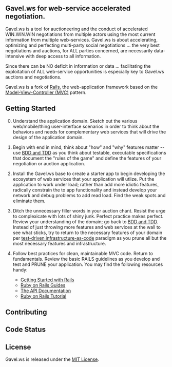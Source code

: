 ## Gavel.ws for web-service accelerated negotiation.

Gavel.ws is a tool for auctioneering and the conduct of accelerated WIN.WIN.WIN negotiations from multiple actors using the most current information from multiple web-services.  Gavel.ws is about accelerating, optimizing and perfecting multi-party social negotiations ... the very best negotiations and auctions, for ALL parties concerned, are necessarily data-intensive with deep access to all information. 

Since there can be NO deficit in information or data ... facilitating the exploitation of ALL web-service opportunities is especially key to Gavel.ws auctions and negotiations. 

Gavel.ws is a fork of [Rails](https://github.com/rails/rails), the web-application framework based on the [Model-View-Controller (MVC)](http://en.wikipedia.org/wiki/Model%E2%80%93view%E2%80%93controller)
pattern.

## Getting Started

0.  Understand the application domain.  Sketch out the various web/mobile/thing user-interface scenarios in order to think about the behaviors and needs for complementary web services that will drive the design of the application domain.

1.  Begin with end in mind, think about "how" and "why" features matter -- use [BDD and TDD](http://my.safaribooksonline.com/book/software-engineering-and-development/software-testing/9781449372576/4dot-an-introduction-to-test-and-behavior-driven-development/_tdd_and_bdd_with_ruby_html) as you think about testable, executable specifications that document the "rules of the game" and define the features of your negotiation or auction application.

2.  Install the Gavel.ws base to create a starter app to begin developing the ecosystem of web services that your application will utlize.  Put the application to work under load; rather than add more idiotic features, radically constrain the to app functionality and instead develop your network and debug problems to add read load. Find the weak spots and eliminate them.

3.  Ditch the unnecessary filler words in your auction chant.  Resist the urge to complexicate with lots of shiny junk.  Perfect practice makes perfect. Review your understanding of the domain; go back to [BDD and TDD](http://my.safaribooksonline.com/book/software-engineering-and-development/software-testing/9781449372576/4dot-an-introduction-to-test-and-behavior-driven-development/_tdd_and_bdd_with_ruby_html).  Instead of just throwing more features and web services at the wall to see what sticks, try to return to the necessary features of your domain per [test-driven infrastructure-as-code](http://my.safaribooksonline.com/book/software-engineering-and-development/software-testing/9781449372576/1dot-the-philosophy-of-test-driven-infrastructure/ch01_html) paradigm as you prune all but the most necessary features and infrastructure.

4.  Follow best practices for clean, maintainable MVC code. Return to fundamentals. Review the basic RAILS guidelines as you develop and test and PRUNE your application. You may find the following resources handy:
    * [Getting Started with Rails](http://guides.rubyonrails.org/getting_started.html)
    * [Ruby on Rails Guides](http://guides.rubyonrails.org)
    * [The API Documentation](http://api.rubyonrails.org)
    * [Ruby on Rails Tutorial](http://ruby.railstutorial.org/ruby-on-rails-tutorial-book)

## Contributing


## Code Status


## License

Gavel.ws is released under the [MIT License](http://www.opensource.org/licenses/MIT).
